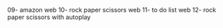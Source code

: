 09- amazon web
10- rock paper scissors web
11- to do list web
12- rock paper scissors with autoplay
